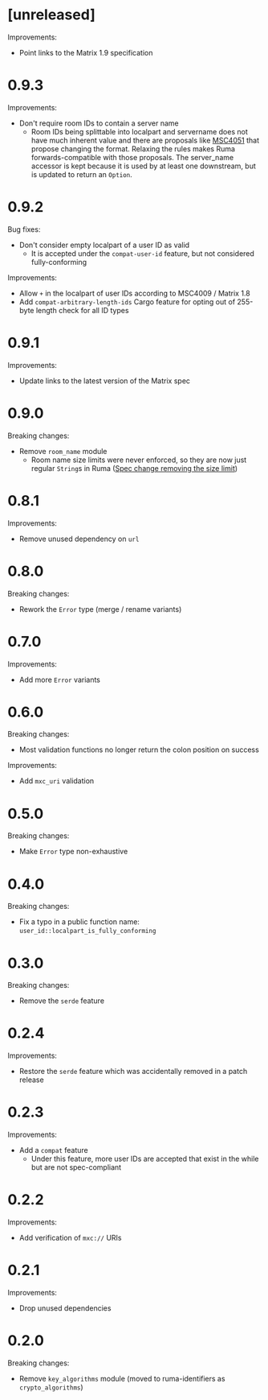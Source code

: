 # [unreleased]

Improvements:

- Point links to the Matrix 1.9 specification

# 0.9.3

Improvements:

- Don't require room IDs to contain a server name
  - Room IDs being splittable into localpart and servername does not have
    much inherent value and there are proposals like [MSC4051] that propose
    changing the format. Relaxing the rules makes Ruma forwards-compatible
    with those proposals. The server_name accessor is kept because it is
    used by at least one downstream, but is updated to return an `Option`.

[MSC4051]: https://github.com/matrix-org/matrix-spec-proposals/pull/4051

# 0.9.2

Bug fixes:

- Don't consider empty localpart of a user ID as valid
  - It is accepted under the `compat-user-id` feature, but not considered
    fully-conforming

Improvements:

- Allow `+` in the localpart of user IDs according to MSC4009 / Matrix 1.8
- Add `compat-arbitrary-length-ids` Cargo feature for opting out of 255-byte
  length check for all ID types

# 0.9.1

Improvements:

* Update links to the latest version of the Matrix spec

# 0.9.0

Breaking changes:

* Remove `room_name` module
  * Room name size limits were never enforced, so they are now just regular
    `String`s in Ruma ([Spec change removing the size limit][spec])

[spec]: https://github.com/matrix-org/matrix-spec-proposals/pull/3669

# 0.8.1

Improvements:

* Remove unused dependency on `url`

# 0.8.0

Breaking changes:

* Rework the `Error` type (merge / rename variants)

# 0.7.0

Improvements:

* Add more `Error` variants

# 0.6.0

Breaking changes:

* Most validation functions no longer return the colon position on success

Improvements:

* Add `mxc_uri` validation

# 0.5.0

Breaking changes:

* Make `Error` type non-exhaustive

# 0.4.0

Breaking changes:

* Fix a typo in a public function name: `user_id::localpart_is_fully_conforming`

# 0.3.0

Breaking changes:

* Remove the `serde` feature

# 0.2.4

Improvements:

* Restore the `serde` feature which was accidentally removed in a patch release

# 0.2.3

Improvements:

* Add a `compat` feature
  * Under this feature, more user IDs are accepted that exist in the while but are not
    spec-compliant

# 0.2.2

Improvements:

* Add verification of `mxc://` URIs

# 0.2.1

Improvements:

* Drop unused dependencies

# 0.2.0

Breaking changes:

* Remove `key_algorithms` module (moved to ruma-identifiers as `crypto_algorithms`)
